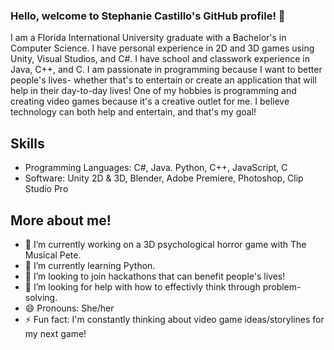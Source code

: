 ### Hello, welcome to Stephanie Castillo's GitHub profile! 👋

I am a Florida International University graduate with a Bachelor's in Computer Science.
I have personal experience in 2D and 3D games using Unity, Visual Studios, and C#. I have school and classwork experience in Java, C++, and C.
I am passionate in programming because I want to better people's lives- whether that's to entertain or create an application that will help in their day-to-day lives! One of my hobbies is programming and creating video games because it's a creative outlet for me. I believe technology can both help and entertain, and that's my goal! 

## Skills
- Programming Languages: C#, Java. Python, C++, JavaScript, C
- Software: Unity 2D & 3D, Blender, Adobe Premiere, Photoshop, Clip Studio Pro

## More about me!

 - 🔭 I’m currently working on a 3D psychological horror game with The Musical Pete.
 - 🌱 I’m currently learning Python.
 - 👯 I’m looking to join hackathons that can benefit people's lives!
 - 🤔 I’m looking for help with how to effectivly think through problem-solving.
 - 😄 Pronouns: She/her
 - ⚡ Fun fact: I'm constantly thinking about video game ideas/storylines for my next game!
